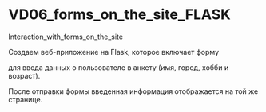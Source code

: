 # VD06_forms_on_the_site_FLASK
 Interaction_with_forms_on_the_site


Создаем веб-приложение на Flask, которое включает форму <br>

для ввода данных о пользователе в анкету (имя, город, хобби и возраст).<br>

После отправки формы введенная информация отображается на той же странице. 